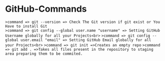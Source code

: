 # GitHub-Commands
```>command => git --version => Check The Git version if git exist or You Have to install Git```<br>
```>command => git config --global user.name "username" => Setting GitHub Username globally for all your Projects<br>```
```>command => git config --global user.email "email" => Setting GitHub Email globally for all your Projects<br>```
```>command => git init =>Creates an empty repo```
```>command => git add . =>Takes all files present in the repository to staging area preparing them to be commited.```
